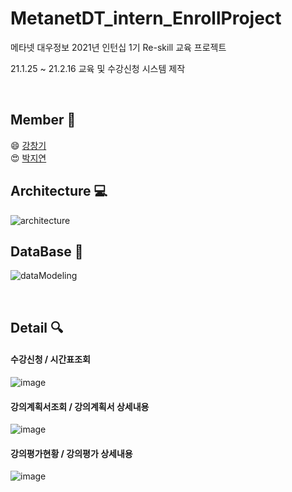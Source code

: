 


# MetanetDT_intern_EnrollProject

메타넷 대우정보 2021년 인턴십 1기 Re-skill 교육 프로젝트 

21.1.25 ~ 21.2.16 교육 및 수강신청 시스템 제작

</br>

## Member 👯
😄 [강창기](https://github.com/elien940318)</br>
😍 [박지연](https://github.com/jeeyani)</br>


## Architecture 💻
![architecture](https://user-images.githubusercontent.com/74583344/119520026-e180a700-bdb4-11eb-962c-884901c8a4b3.png)


## DataBase 📁
![dataModeling](https://user-images.githubusercontent.com/74583344/119520241-155bcc80-bdb5-11eb-9948-efc2ac6ddb29.png)

</br>

## Detail 🔍
#### 수강신청 / 시간표조회
![image](https://user-images.githubusercontent.com/74583344/119520413-3a503f80-bdb5-11eb-930f-9e489920741e.png)


#### 강의계획서조회 / 강의계획서 상세내용
![image](https://user-images.githubusercontent.com/74583344/119520502-4f2cd300-bdb5-11eb-82a1-d2509b5869a1.png)


#### 강의평가현황 / 강의평가 상세내용
![image](https://user-images.githubusercontent.com/74583344/119520608-666bc080-bdb5-11eb-8a79-c649ea0771ab.png)


